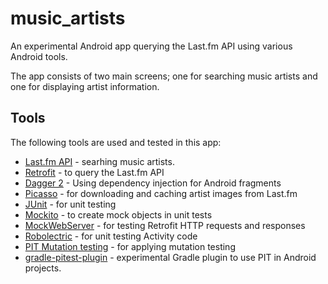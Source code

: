 # music_artists
An experimental Android app querying the Last.fm API using various Android tools.

The app consists of two main screens; one for searching music artists and one for displaying artist information.

## Tools

The following tools are used and tested in this app:

 * [Last.fm API](http://www.last.fm/api) - searhing music artists.
 * [Retrofit](https://square.github.io/retrofit/) - to query the Last.fm API
 * [Dagger 2](https://google.github.io/dagger/) - Using dependency injection for Android fragments
 * [Picasso](http://square.github.io/picasso/) - for downloading and caching artist images from Last.fm
 * [JUnit](http://junit.org/junit4/) - for unit testing
 * [Mockito](http://site.mockito.org/) - to create mock objects in unit tests
 * [MockWebServer](https://github.com/square/okhttp/tree/master/mockwebserver) - for testing Retrofit HTTP requests and responses
 * [Robolectric](http://robolectric.org/) - for unit testing Activity code
 * [PIT Mutation testing](http://pitest.org/) - for applying mutation testing
 * [gradle-pitest-plugin](https://github.com/koral--/gradle-pitest-plugin) - experimental Gradle plugin to use PIT in Android projects.
